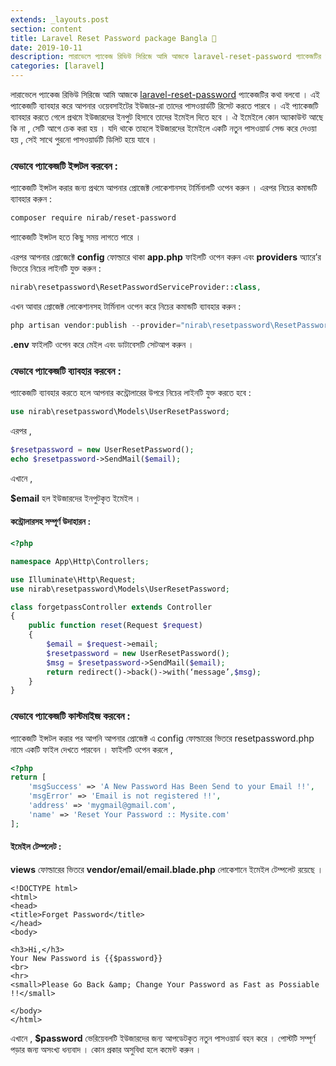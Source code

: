 ```yaml
---
extends: _layouts.post
section: content
title: Laravel Reset Password package Bangla 📘
date: 2019-10-11
description: লারাভেলে প্যাকেজ রিভিউ সিরিজে আমি আজকে laravel-reset-password প্যাকেজটির কথা বলবো । এই প্যাকেজটি ব্যাবহার করে আপনার ওয়েবসাইটের ইউজার-রা তাদের পাসওয়ার্ডটি রিসেট করতে পারবে
categories: [laravel]
---
```


লারাভেলে প্যাকেজ রিভিউ সিরিজে আমি আজকে [laravel-reset-password](https://github.com/IANirab/laravel-reset-password) প্যাকেজটির কথা বলবো । এই প্যাকেজটি ব্যাবহার করে আপনার ওয়েবসাইটের ইউজার-রা তাদের পাসওয়ার্ডটি রিসেট করতে পারবে । এই প্যাকেজটি ব্যাবহার করতে গেলে প্রথমে ইউজারদের ইনপুট হিসাবে তাদের ইমেইল দিতে হবে । ঐ ইমেইলে কোন অ্যাকাউন্ট আছে কি না , সেটি আগে চেক করা হয় । যদি থাকে তাহলে ইউজারদের ইমেইলে একটি নতুন পাসওয়ার্ড সেন্ড করে দেওয়া হয় , সেই সাথে পুরনো পাসওয়ার্ডটি ডিলিট হয়ে যাবে ।

### যেভাবে প্যাকেজটি ইন্সটল করবেন :

প্যাকেজটি ইন্সটল করার জন্য প্রথমে আপনার প্রোজেক্ট লোকেশানসহ টার্মিনালটি ওপেন করুন । এরপর নিচের কমান্ডটি ব্যাবহার করুন :

```bash
composer require nirab/reset-password
```

প্যাকেজটি ইন্সটল হতে কিছু সময় লাগতে পারে ।

এরপর আপনার প্রোজেক্টে **config** ফোল্ডারে থাকা **app.php** ফাইলটি ওপেন করুন এবং **providers** অ্যারে’র ভিতরে নিচের লাইনটি যুক্ত করুন :

```php
nirab\resetpassword\ResetPasswordServiceProvider::class,
```

এখন আবার প্রোজেক্ট লোকেশানসহ টার্মিনাল ওপেন করে নিচের কমান্ডটি ব্যাবহার করুন :

```php
php artisan vendor:publish --provider="nirab\resetpassword\ResetPasswordServiceProvider::class"
```

**.env** ফাইলটি ওপেন করে মেইল এবং ডাটাবেসটি সেটআপ করুন ।

### যেভাবে প্যাকেজটি ব্যাবহার করবেন :

প্যাকেজটি ব্যাবহার করতে হলে আপনার কন্ট্রোলারের উপরে নিচের লাইনটি যুক্ত করতে হবে :

```php
use nirab\resetpassword\Models\UserResetPassword;
```

এরপর ,

```php
$resetpassword = new UserResetPassword();
echo $resetpassword->SendMail($email);
```

এখানে ,

**\$email** হল ইউজারদের ইনপুটকৃত ইমেইল ।

#### কন্ট্রোলারসহ সম্পূর্ণ উদাহারন :

```php
<?php

namespace App\Http\Controllers;

use Illuminate\Http\Request;
use nirab\resetpassword\Models\UserResetPassword;

class forgetpassController extends Controller
{
	public function reset(Request $request)
	{
		$email = $request->email;
		$resetpassword = new UserResetPassword();
		$msg = $resetpassword->SendMail($email);
		return redirect()->back()->with(‘message’,$msg);
	}
}
```

### যেভাবে প্যাকেজটি কাস্টমাইজ করবেন :

প্যাকেজটি ইন্সটল করার পর আপনি আপনার প্রোজেক্ট এ config ফোল্ডারের ভিতরে resetpassword.php নামে একটি ফাইল দেখতে পারবেন । ফাইলটি ওপেন করলে ,

```php
<?php
return [
	'msgSuccess' => 'A New Password Has Been Send to your Email !!',
	'msgError' => 'Email is not registered !!',
	'address' => 'mygmail@gmail.com',
	'name' => 'Reset Your Password :: Mysite.com'
];
```

#### ইমেইল টেম্পলেট :

**views** ফোল্ডারের ভিতরে **vendor/email/email.blade.php** লোকেশানে ইমেইল টেম্পলেট রয়েছে ।

```
<!DOCTYPE html>
<html>
<head>
<title>Forget Password</title>
</head>
<body>

<h3>Hi,</h3>
Your New Password is {{$password}}
<br>
<hr>
<small>Please Go Back &amp; Change Your Password as Fast as Possiable !!</small>

</body>
</html>
```

এখানে ,
**\$password** ভেরিয়েবলটি ইউজারদের জন্য আপডেটকৃত নতুন পাসওয়ার্ড বহন করে ।
পোস্টটি সম্পূর্ণ পড়ার জন্য অসংখ্য ধন্যবাদ । কোন প্রকার অসুবিধা হলে কমেন্ট করুন ।
